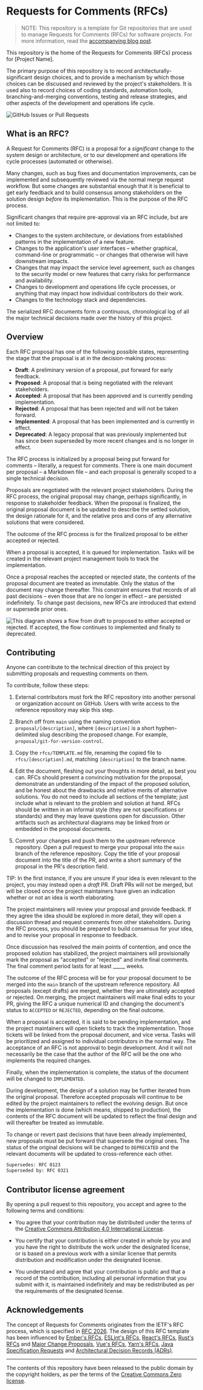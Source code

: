 # Requests for Comments (RFCs)

> NOTE: This repository is a template for Git repositories that are used to manage Requests for Comments (RFCs) for software projects. For more information, read the [accompanying blog post](https://kieranpotts.com/rfcs).

This repository is the home of the Requests for Comments (RFCs) process for [Project Name].

The primary purpose of this repository is to record architecturally-significant design choices, and to provide a mechanism by which those choices can be discussed and reviewed by the project's stakeholders. It is used also to record choices of coding standards, automation tools, branching-and-merging conventions, testing and release strategies, and other aspects of the development and operations life cycle.

![GitHub Issues or Pull Requests](https://img.shields.io/github/issues-pr/[username]/rfcs?style=for-the-badge&label=RFCs&labelColor=%23777&color=%23CCC)

## What is an RFC?

A Request for Comments (RFC) is a proposal for a _significant_ change to the system design or architecture, or to our development and operations life cycle processes (automated or otherwise).

Many changes, such as bug fixes and documentation improvements, can be implemented and subsequently reviewed via the normal merge request workflow. But some changes are substantial enough that it is beneficial to get early feedback and to build consensus among stakeholders on the solution design _before_ its implementation. This is the purpose of the RFC process.

Significant changes that require pre-approval via an RFC include, but are not limited to:

- Changes to the system architecture, or deviations from established patterns in the implementation of a new feature.
- Changes to the application's user interfaces – whether graphical, command-line or programmatic – or changes that otherwise will have downstream impacts.
- Changes that may impact the service level agreement, such as changes to the security model or new features that carry risks for performance and availability.
- Changes to development and operations life cycle processes, or anything that may impact how individual contributors do their work.
- Changes to the technology stack and dependencies.

The serialized RFC documents form a continuous, chronological log of all the major technical decisions made over the history of this project.

## Overview

Each RFC proposal has one of the following possible states, representing the stage that the proposal is at in the decision-making process:

- **Draft**: A preliminary version of a proposal, put forward for early feedback.
- **Proposed**: A proposal that is being negotiated with the relevant stakeholders.
- **Accepted**: A proposal that has been approved and is currently pending implementation.
- **Rejected**: A proposal that has been rejected and will not be taken forward.
- **Implemented**: A proposal that has been implemented and is currently in effect.
- **Deprecated**: A legacy proposal that was previously implemented but has since been superseded by more recent changes and is no longer in effect.

The RFC process is initialized by a proposal being put forward for comments – literally, a request for comments. There is one main document per proposal – a Markdown file – and each proposal is generally scoped to a single technical decision.

Proposals are negotiated with the relevant project stakeholders. During the RFC process, the original proposal may change, perhaps significantly, in response to stakeholder feedback. When the proposal is finalized, the original proposal document is be updated to describe the settled solution, the design rationale for it, and the relative pros and cons of any alternative solutions that were considered.

The outcome of the RFC process is for the finalized proposal to be either accepted or rejected.

When a proposal is accepted, it is queued for implementation. Tasks will be created in the relevant project management tools to track the implementation.

Once a proposal reaches the accepted or rejected state, the contents of the proposal document are treated as immutable. Only the status of the document may change thereafter. This constraint ensures that records of all past decisions – even those that are no longer in effect – are persisted indefinitely. To change past decisions, new RFCs are introduced that extend or supersede prior ones.

<!--
@startuml

start

:draft;
:proposed;

if (Is accepted?) then (yes)
  :accepted;
else (no)
  :rejected;
  stop
endif

:implemented;
:deprecated;

stop

@enduml
-->

![This diagram shows a flow from draft to proposed to either accepted or rejected. If accepted, the flow continues to implemented and finally to deprecated.](./activity.svg)

## Contributing

Anyone can contribute to the technical direction of this project by submitting proposals and requesting comments on them.

To contribute, follow these steps:

1. External contributors must fork the RFC repository into another personal or organization account on GitHub. Users with write access to the reference repository may skip this step.

2. Branch off from `main` using the naming convention `proposal/[description]`, where `[description]` is a short hyphen-delimited slug describing the proposed change. For example, `proposal/git-for-version-control`.

3. Copy the `rfcs/TEMPLATE.md` file, renaming the copied file to `rfcs/[description].md`, matching `[description]` to the branch name.

4. Edit the document, fleshing out your thoughts in more detail, as best you can. RFCs should present a convincing motivation for the proposal, demonstrate an understanding of the impact of the proposed solution, and be honest about the drawbacks and relative merits of alternative solutions. You do not need to include all sections of the template; just include what is relevant to the problem and solution at hand. RFCs should be written in an informal style (they are not specifications or standards) and they may leave questions open for discussion. Other artifacts such as architectural diagrams may be linked from or embedded in the proposal documents.

5. Commit your changes and push them to the upstream reference repository. Open a pull request to merge your proposal into the `main` branch of the reference repository. Copy the title of your proposal document into the title of the PR, and write a short summary of the proposal in the PR's description field.

TIP: In the first instance, if you are unsure if your idea is even relevant to the project, you may instead open a _draft_ PR. Draft PRs will not be merged, but will be closed once the project maintainers have given an indication whether or not an idea is worth elaborating.

The project maintainers will review your proposal and provide feedback. If they agree the idea should be explored in more detail, they will open a discussion thread and request comments from other stakeholders. During the RFC process, you should be prepared to build consensus for your idea, and to revise your proposal in response to feedback.

Once discussion has resolved the main points of contention, and once the proposed solution has stabilized, the project maintainers will provisionally mark the proposal as "accepted" or "rejected" and invite final comments. The final comment period lasts for at least _____ weeks.

The outcome of the RFC process will be for your proposal document to be merged into the `main` branch of the upstream reference repository. All proposals (except drafts) are merged, whether they are ultimately accepted or rejected. On merging, the project maintainers will make final edits to your PR, giving the RFC a unique numerical ID and changing the document's status to `ACCEPTED` or `REJECTED`, depending on the final outcome.

When a proposal is accepted, it is said to be pending implementation, and the project maintainers will open tickets to track the implementation. Those tickets will be linked from the proposal document, and vice versa. Tasks will be prioritized and assigned to individual contributors in the normal way. The acceptance of an RFC is not approval to begin development. And it will not necessarily be the case that the author of the RFC will be the one who implements the required changes.

Finally, when the implementation is complete, the status of the document will be changed to `IMPLEMENTED`.

During development, the design of a solution may be further iterated from the original proposal. Therefore accepted proposals will continue to be edited by the project maintainers to reflect the evolving design. But once the implementation is done (which means, shipped to production), the contents of the RFC document will be updated to reflect the final design and will thereafter be treated as immutable.

To change or revert past decisions that have been already implemented, new proposals must be put forward that supersede the original ones. The status of the original decisions will be changed to `DEPRECATED` and the relevant documents will be updated to cross-reference each other.

```txt
Supersedes: RFC 0123
Superseded by: RFC 0321
```

## Contributor license agreement

By opening a pull request to this repository, you accept and agree to the following terms and conditions:

- You agree that your contribution may be distributed under the terms of the [Creative Commons Attribution 4.0 International License](https://creativecommons.org/licenses/by/4.0/).

- You certify that your contribution is either created in whole by you and you have the right to distribute the work under the designated license, or is based on a previous work with a similar license that permits distribution and modification under the designated license.

- You understand and agree that your contribution is public and that a record of the contribution, including all personal information that you submit with it, is maintained indefinitely and may be redistributed as per the requirements of the designated license.

## Acknowledgements

The concept of Requests for Comments originates from the IETF's RFC process, which is specified in [RFC 2026](https://www.rfc-editor.org/rfc/rfc2026.txt). The design of this RFC template has been influenced by [Ember's RFCs](https://github.com/emberjs/rfcs), [ESLint's RFCs](https://github.com/eslint/rfcs), [React's RFCs](https://github.com/reactjs/rfcs), [Rust's RFCs](https://rust-lang.github.io/rfcs/) and [Major Change Proposals](https://forge.rust-lang.org/compiler/mcp.html), [Vue's RFCs](https://github.com/vuejs/rfcs), [Yarn's RFCs](https://github.com/yarnpkg/rfcs), [Java Specification Requests](https://www.jcp.org/en/jsr/overview) and [Architectural Decision Records (ADRs)](https://www.youtube.com/watch?v=rwfXkSjFhzc).

----

The contents of this repository have been released to the public domain by the copyright holders, as per the terms of the [Creative Commons Zero license](https://creativecommons.org/publicdomain/zero/1.0/deed.en).
